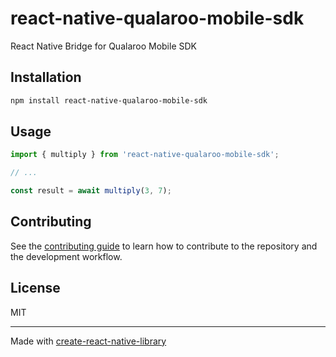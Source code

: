 # react-native-qualaroo-mobile-sdk

React Native Bridge for Qualaroo Mobile SDK

## Installation

```sh
npm install react-native-qualaroo-mobile-sdk
```

## Usage

```js
import { multiply } from 'react-native-qualaroo-mobile-sdk';

// ...

const result = await multiply(3, 7);
```

## Contributing

See the [contributing guide](CONTRIBUTING.md) to learn how to contribute to the repository and the development workflow.

## License

MIT

---

Made with [create-react-native-library](https://github.com/callstack/react-native-builder-bob)
